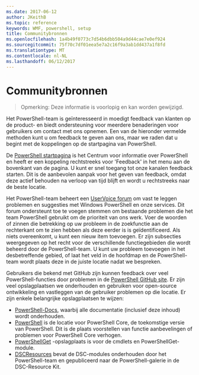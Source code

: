 ```yaml
---
ms.date: 2017-06-12
author: JKeithB
ms.topic: reference
keywords: WMF, powershell, setup
title: Communitybronnen
ms.openlocfilehash: 1a4b49f0773c7d54b6dbb504a9d44cae7e0ef924
ms.sourcegitcommit: 75f70c7df01eea5e7a2c16f9a3ab1dd437a1f8fd
ms.translationtype: MT
ms.contentlocale: nl-NL
ms.lasthandoff: 06/12/2017
---
```

# <a name="community-resources"></a>Communitybronnen #
> Opmerking: Deze informatie is voorlopig en kan worden gewijzigd.

Het PowerShell-team is geïnteresseerd in moedigt feedback van klanten op de product- en biedt ondersteuning voor meerdere benaderingen voor gebruikers om contact met ons opnemen.
Een van de hieronder vermelde methoden kunt u om feedback te geven aan ons, maar we raden dat u begint met de koppelingen op de startpagina van PowerShell.  

De [PowerShell startpagina](https://microsoft.com/powershell) is het Centrum voor informatie over PowerShell en heeft er een koppeling rechtstreeks voor 'Feedback' in het menu aan de bovenkant van de pagina. U kunt er snel toegang tot onze kanalen feedback starten.
Dit is de aanbevolen aanpak voor het geven van feedback, omdat deze actief behouden na verloop van tijd blijft en wordt u rechtstreeks naar de beste locatie.  
 
Het PowerShell-team beheert een [UserVoice forum](https://windowsserver.uservoice.com/forums/301869-powershell/) om vast te leggen problemen en suggesties met Windows PowerShell en onze services. Dit forum ondersteunt toe te voegen stemmen om bestaande problemen die het team PowerShell gebruikt om de prioriteit van ons werk.
Voer de woorden of zinnen die betrekking op uw probleem in de zoekfunctie aan de rechterkant om te zien hebben als deze eerder is is geïdentificeerd.
Als niets overeenkomt, u kunt een nieuw item toevoegen. Er zijn subsecties weergegeven op het recht voor de verschillende functiegebieden die wordt beheerd door de PowerShell-team.
U kunt uw probleem toevoegen in het desbetreffende gebied, of laat het veld in de hoofdmap en de PowerShell-team wordt plaats deze in de juiste locatie nadat we bespreken.

Gebruikers die bekend met GitHub zijn kunnen feedback over veel PowerShell-functies door problemen in de [PowerShell GitHub site](https://github.com/powershell).
Er zijn veel opslagplaatsen we onderhouden en gebruiken voor open-source ontwikkeling en vastleggen van de gebruiker problemen op die locatie. Er zijn enkele belangrijke opslagplaatsen te wijzen:

* [PowerShell-Docs](https://github.com/PowerShell/powershell-docs), waarbij alle documentatie (inclusief deze inhoud) wordt onderhouden. 
* [PowerShell](https://github.com/PowerShell/powershell) is de locatie voor PowerShell Core, de toekomstige versie van PowerShell. Dit is de plaats voorstellen van functie aanbevelingen of problemen voor PowerShell Core verhogen.   
* [PowerShellGet](https://github.com/PowerShell/powershellget) -opslagplaats is voor de cmdlets en PowerShellGet-module.
* [DSCResources](https://github.com/PowerShell/DscResources) bevat de DSC-modules onderhouden door het PowerShell-team en gepubliceerd naar de PowerShell-galerie in de DSC-Resource Kit.

